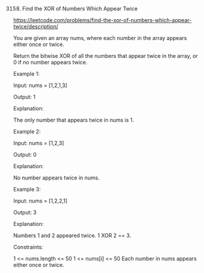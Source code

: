 3158. Find the XOR of Numbers Which Appear Twice

https://leetcode.com/problems/find-the-xor-of-numbers-which-appear-twice/description/

You are given an array nums, where each number in the array appears either once or twice.

Return the bitwise XOR of all the numbers that appear twice in the array, or 0 if no number appears twice.

 

Example 1:

Input: nums = [1,2,1,3]

Output: 1

Explanation:

The only number that appears twice in nums is 1.

Example 2:

Input: nums = [1,2,3]

Output: 0

Explanation:

No number appears twice in nums.

Example 3:

Input: nums = [1,2,2,1]

Output: 3

Explanation:

Numbers 1 and 2 appeared twice. 1 XOR 2 == 3.

 

Constraints:

1 <= nums.length <= 50
1 <= nums[i] <= 50
Each number in nums appears either once or twice.
